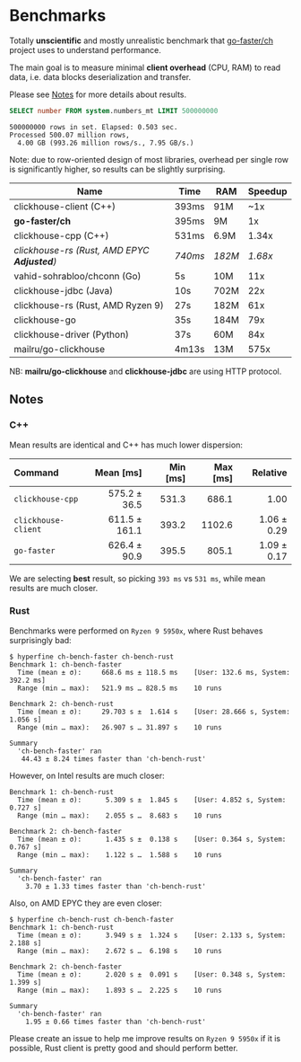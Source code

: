 # Benchmarks

Totally **unscientific** and mostly unrealistic benchmark that
[go-faster/ch](https://github.com/go-faster/ch) project uses to understand performance.

The main goal is to measure minimal **client overhead** (CPU, RAM) to read data,
i.e. data blocks deserialization and transfer.

Please see [Notes](#Notes) for more details about results.

```sql
SELECT number FROM system.numbers_mt LIMIT 500000000
```
```
500000000 rows in set. Elapsed: 0.503 sec.
Processed 500.07 million rows,
  4.00 GB (993.26 million rows/s., 7.95 GB/s.)
```

Note: due to row-oriented design of most libraries, overhead per single row
is significantly higher, so results can be slightly surprising.

| Name                                          | Time    | RAM    | Speedup |
|-----------------------------------------------|---------|--------|---------|
| clickhouse-client (C++)                       | 393ms   | 91M    | ~1x     |
| **go-faster/ch**                              | 395ms   | 9M     | 1x      |
| clickhouse-cpp (C++)                          | 531ms   | 6.9M   | 1.34x   |
| *clickhouse-rs (Rust, AMD EPYC **Adjusted**)* | *740ms* | *182M* | *1.68x* |
| vahid-sohrabloo/chconn (Go)                   | 5s      | 10M    | 11x     |
| clickhouse-jdbc (Java)                        | 10s     | 702M   | 22x     |
| clickhouse-rs (Rust, AMD Ryzen 9)             | 27s     | 182M   | 61x     |
| clickhouse-go                                 | 35s     | 184M   | 79x     |
| clickhouse-driver (Python)                    | 37s     | 60M    | 84x     |
| mailru/go-clickhouse                          | 4m13s   | 13M    | 575x    |

NB: **mailru/go-clickhouse** and **clickhouse-jdbc** are using HTTP protocol.

## Notes

### C++
Mean results are identical and C++ has much lower dispersion:

| Command             |     Mean [ms] | Min [ms] | Max [ms] |    Relative |
|:--------------------|--------------:|---------:|---------:|------------:|
| `clickhouse-cpp`    |  575.2 ± 36.5 |    531.3 |    686.1 |        1.00 |
| `clickhouse-client` | 611.5 ± 161.1 |    393.2 |   1102.6 | 1.06 ± 0.29 |
| `go-faster`         |  626.4 ± 90.9 |    395.5 |    805.1 | 1.09 ± 0.17 |


We are selecting **best** result, so picking `393 ms` vs `531 ms`, while mean results
are much closer.

### Rust

Benchmarks were performed on `Ryzen 9 5950x`, where Rust behaves surprisingly bad:
```console
$ hyperfine ch-bench-faster ch-bench-rust
Benchmark 1: ch-bench-faster
  Time (mean ± σ):     668.6 ms ± 118.5 ms    [User: 132.6 ms, System: 392.2 ms]
  Range (min … max):   521.9 ms … 828.5 ms    10 runs

Benchmark 2: ch-bench-rust
  Time (mean ± σ):     29.703 s ±  1.614 s    [User: 28.666 s, System: 1.056 s]
  Range (min … max):   26.907 s … 31.897 s    10 runs

Summary
  'ch-bench-faster' ran
   44.43 ± 8.24 times faster than 'ch-bench-rust'
```

However, on Intel results are much closer:
```console
Benchmark 1: ch-bench-rust
  Time (mean ± σ):      5.309 s ±  1.845 s    [User: 4.852 s, System: 0.727 s]
  Range (min … max):    2.055 s …  8.683 s    10 runs

Benchmark 2: ch-bench-faster
  Time (mean ± σ):      1.435 s ±  0.138 s    [User: 0.364 s, System: 0.767 s]
  Range (min … max):    1.122 s …  1.588 s    10 runs

Summary
  'ch-bench-faster' ran
    3.70 ± 1.33 times faster than 'ch-bench-rust'
```

Also, on AMD EPYC they are even closer:
```console
$ hyperfine ch-bench-rust ch-bench-faster
Benchmark 1: ch-bench-rust
  Time (mean ± σ):      3.949 s ±  1.324 s    [User: 2.133 s, System: 2.188 s]
  Range (min … max):    2.672 s …  6.198 s    10 runs

Benchmark 2: ch-bench-faster
  Time (mean ± σ):      2.020 s ±  0.091 s    [User: 0.348 s, System: 1.399 s]
  Range (min … max):    1.893 s …  2.225 s    10 runs

Summary
  'ch-bench-faster' ran
    1.95 ± 0.66 times faster than 'ch-bench-rust'
```

Please create an issue to help me improve results on `Ryzen 9 5950x` if it is possible,
Rust client is pretty good and should perform better.
